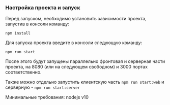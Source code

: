 ### Настройка проекта и запуск
Перед запуском, необходимо установить зависимости проекта, запустив в консоли команду:
```
npm install
```
Для запуска проекта введите в консоли следующую команду:
```
npm run start
```
После этого будут запущены параллельно фронтовая и серверная части проекта, на 8080 (или на следующем свободном) и 3000 портах соответственно.

Также можно отдельно запустить клиентскую часть `npm run start:web` и серверную - `npm run start:server`

Минимальные требования:
nodejs v10
